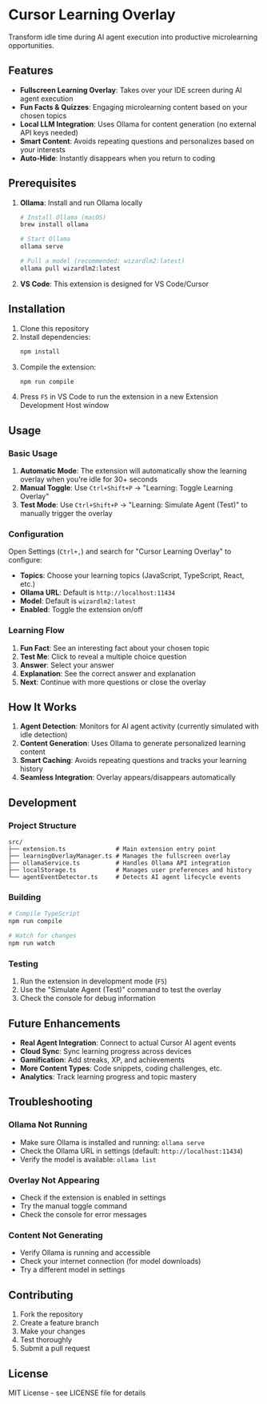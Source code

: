 # Cursor Learning Overlay

Transform idle time during AI agent execution into productive microlearning opportunities.

## Features

- **Fullscreen Learning Overlay**: Takes over your IDE screen during AI agent execution
- **Fun Facts & Quizzes**: Engaging microlearning content based on your chosen topics
- **Local LLM Integration**: Uses Ollama for content generation (no external API keys needed)
- **Smart Content**: Avoids repeating questions and personalizes based on your interests
- **Auto-Hide**: Instantly disappears when you return to coding

## Prerequisites

1. **Ollama**: Install and run Ollama locally
   ```bash
   # Install Ollama (macOS)
   brew install ollama
   
   # Start Ollama
   ollama serve
   
   # Pull a model (recommended: wizardlm2:latest)
   ollama pull wizardlm2:latest
   ```

2. **VS Code**: This extension is designed for VS Code/Cursor

## Installation

1. Clone this repository
2. Install dependencies:
   ```bash
   npm install
   ```
3. Compile the extension:
   ```bash
   npm run compile
   ```
4. Press `F5` in VS Code to run the extension in a new Extension Development Host window

## Usage

### Basic Usage

1. **Automatic Mode**: The extension will automatically show the learning overlay when you're idle for 30+ seconds
2. **Manual Toggle**: Use `Ctrl+Shift+P` → "Learning: Toggle Learning Overlay"
3. **Test Mode**: Use `Ctrl+Shift+P` → "Learning: Simulate Agent (Test)" to manually trigger the overlay

### Configuration

Open Settings (`Ctrl+,`) and search for "Cursor Learning Overlay" to configure:

- **Topics**: Choose your learning topics (JavaScript, TypeScript, React, etc.)
- **Ollama URL**: Default is `http://localhost:11434`
- **Model**: Default is `wizardlm2:latest`
- **Enabled**: Toggle the extension on/off

### Learning Flow

1. **Fun Fact**: See an interesting fact about your chosen topic
2. **Test Me**: Click to reveal a multiple choice question
3. **Answer**: Select your answer
4. **Explanation**: See the correct answer and explanation
5. **Next**: Continue with more questions or close the overlay

## How It Works

1. **Agent Detection**: Monitors for AI agent activity (currently simulated with idle detection)
2. **Content Generation**: Uses Ollama to generate personalized learning content
3. **Smart Caching**: Avoids repeating questions and tracks your learning history
4. **Seamless Integration**: Overlay appears/disappears automatically

## Development

### Project Structure

```
src/
├── extension.ts              # Main extension entry point
├── learningOverlayManager.ts # Manages the fullscreen overlay
├── ollamaService.ts          # Handles Ollama API integration
├── localStorage.ts           # Manages user preferences and history
└── agentEventDetector.ts     # Detects AI agent lifecycle events
```

### Building

```bash
# Compile TypeScript
npm run compile

# Watch for changes
npm run watch
```

### Testing

1. Run the extension in development mode (`F5`)
2. Use the "Simulate Agent (Test)" command to test the overlay
3. Check the console for debug information

## Future Enhancements

- **Real Agent Integration**: Connect to actual Cursor AI agent events
- **Cloud Sync**: Sync learning progress across devices
- **Gamification**: Add streaks, XP, and achievements
- **More Content Types**: Code snippets, coding challenges, etc.
- **Analytics**: Track learning progress and topic mastery

## Troubleshooting

### Ollama Not Running
- Make sure Ollama is installed and running: `ollama serve`
- Check the Ollama URL in settings (default: `http://localhost:11434`)
- Verify the model is available: `ollama list`

### Overlay Not Appearing
- Check if the extension is enabled in settings
- Try the manual toggle command
- Check the console for error messages

### Content Not Generating
- Verify Ollama is running and accessible
- Check your internet connection (for model downloads)
- Try a different model in settings

## Contributing

1. Fork the repository
2. Create a feature branch
3. Make your changes
4. Test thoroughly
5. Submit a pull request

## License

MIT License - see LICENSE file for details
